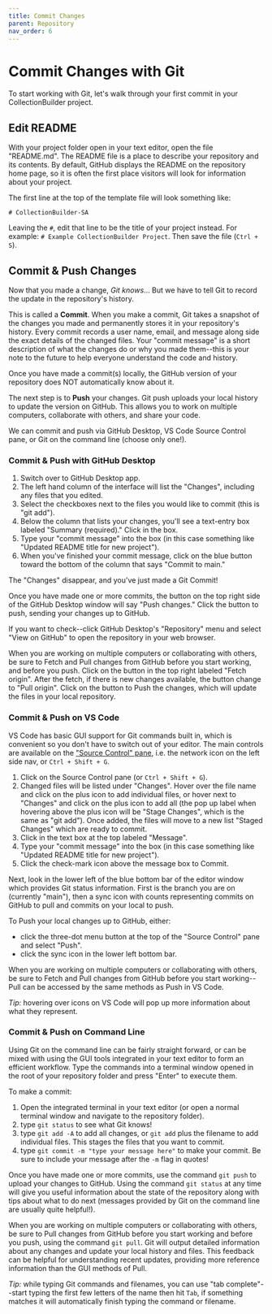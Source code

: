 ```yaml
---
title: Commit Changes
parent: Repository
nav_order: 6
---
```


# Commit Changes with Git

To start working with Git, let's walk through your first commit in your CollectionBuilder project.

## Edit README

With your project folder open in your text editor, open the file "README.md".
The README file is a place to describe your repository and its contents.
By default, GitHub displays the README on the repository home page, so it is often the first place visitors will look for information about your project.

The first line at the top of the template file will look something like:

```
# CollectionBuilder-SA

```

Leaving the `#`, edit that line to be the title of your project instead.
For example: `# Example CollectionBuilder Project`.
Then save the file (`Ctrl + S`).

## Commit & Push Changes 

Now that you made a change, *Git knows*...
But we have to tell Git to record the update in the repository's history.

This is called a **Commit**.
When you make a commit, Git takes a snapshot of the changes you made and permanently stores it in your repository's history.
Every commit records a user name, email, and message along side the exact details of the changed files. 
Your "commit message" is a short description of what the changes do or why you made them--this is your note to the future to help everyone understand the code and history.

Once you have made a commit(s) locally, the GitHub version of your repository does NOT automatically know about it.

The next step is to **Push** your changes.
Git push uploads your local history to update the version on GitHub.
This allows you to work on multiple computers, collaborate with others, and share your code.

We can commit and push via GitHub Desktop, VS Code Source Control pane, or Git on the command line (choose only one!).

### Commit & Push with GitHub Desktop

1. Switch over to GitHub Desktop app.
2. The left hand column of the interface will list the "Changes", including any files that you edited. 
3. Select the checkboxes next to the files you would like to commit (this is "git add").
4. Below the column that lists your changes, you'll see a text-entry box labeled "Summary (required)." Click in the box.
5. Type your "commit message" into the box (in this case something like "Updated README title for new project").
6. When you've finished your commit message, click on the blue button toward the bottom of the column that says "Commit to main."

The "Changes" disappear, and you've just made a Git Commit!

Once you have made one or more commits, the button on the top right side of the GitHub Desktop window will say "Push changes."
Click the button to push, sending your changes up to GitHub.

If you want to check--click GitHub Desktop's "Repository" menu and select "View on GitHub" to open the repository in your web browser.

When you are working on multiple computers or collaborating with others, be sure to Fetch and Pull changes from GitHub before you start working, and before you push.
Click on the button in the top right labeled "Fetch origin".
After the fetch, if there is new changes available, the button change to "Pull origin".
Click on the button to Push the changes, which will update the files in your local repository.

### Commit & Push on VS Code

VS Code has basic GUI support for Git commands built in, which is convenient so you don't have to switch out of your editor.
The main controls are available on the ["Source Control" pane](https://code.visualstudio.com/docs/editor/versioncontrol), i.e. the network icon on the left side nav, or `Ctrl + Shift + G`.

1. Click on the Source Control pane (or `Ctrl + Shift + G`).
2. Changed files will be listed under "Changes". Hover over the file name and click on the plus icon to add individual files, or hover next to "Changes" and click on the plus icon to add all (the pop up label when hovering above the plus icon will be "Stage Changes", which is the same as "git add"). Once added, the files will move to a new list "Staged Changes" which are ready to commit.
3. Click in the text box at the top labeled "Message".
4. Type your "commit message" into the box (in this case something like "Updated README title for new project").
5. Click the check-mark icon above the message box to Commit. 

Next, look in the lower left of the blue bottom bar of the editor window which provides Git status information. 
First is the branch you are on (currently "main"), then a sync icon with counts representing commits on GitHub to pull and commits on your local to push. 

To Push your local changes up to GitHub, either: 

- click the three-dot menu button at the top of the "Source Control" pane and select "Push".
- click the sync icon in the lower left bottom bar.

When you are working on multiple computers or collaborating with others, be sure to Fetch and Pull changes from GitHub before you start working--Pull can be accessed by the same methods as Push in VS Code.

*Tip:* hovering over icons on VS Code will pop up more information about what they represent.

### Commit & Push on Command Line

Using Git on the command line can be fairly straight forward, or can be mixed with using the GUI tools integrated in your text editor to form an efficient workflow. 
Type the commands into a terminal window opened in the root of your repository folder and press "Enter" to execute them.

To make a commit: 

1. Open the integrated terminal in your text editor (or open a normal terminal window and navigate to the repository folder).
2. type `git status` to see what Git knows!
3. type `git add -A` to add all changes, or `git add` plus the filename to add individual files. This stages the files that you want to commit.
4. type `git commit -m "type your message here"` to make your commit. Be sure to include your message after the `-m` flag in quotes! 

Once you have made one or more commits, use the command `git push` to upload your changes to GitHub.
Using the command `git status` at any time will give you useful information about the state of the repository along with tips about what to do next (messages provided by Git on the command line are usually quite helpful!). 

When you are working on multiple computers or collaborating with others, be sure to Pull changes from GitHub before you start working and before you push, using the command `git pull`.
Git will output detailed information about any changes and update your local history and files.
This feedback can be helpful for understanding recent updates, providing more reference information than the GUI methods of Pull.

*Tip:* while typing Git commands and filenames, you can use "tab complete"--start typing the first few letters of the name then hit `Tab`, if something matches it will automatically finish typing the command or filename.
